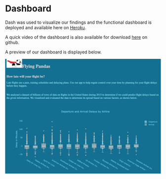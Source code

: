 # Dashboard

Dash was used to visualize our findings and the functional dashboard is deployed and available here on [Heroku](https://pandas-flight-dashboard.herokuapp.com/). 

A quick video of the dashboard is also available for download [here](https://github.com/Pandas-UFT/Pandas/blob/master/dashboard/dashboard.mp4) on github.

A preview of our dashboard is displayed below.

![dash_preview](https://github.com/Pandas-UFT/Pandas/blob/master/figures/dash_preview.png?raw=true)
